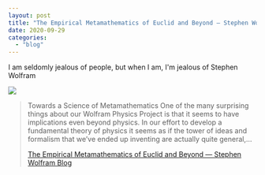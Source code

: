```yaml
---
layout: post
title: "The Empirical Metamathematics of Euclid and Beyond — Stephen Wolfram Blog"
date: 2020-09-29
categories: 
  - "blog"
---
```


I am seldomly jealous of people, but when I am, I'm jealous of Stephen Wolfram

![](/assets/images/2020/09/the-empirical-metamathematics-of-euclid-and-beyond.png?quality=80&ssl=1&strip=info&w=1600)

> Towards a Science of Metamathematics One of the many surprising things about our Wolfram Physics Project is that it seems to have implications even beyond physics. In our effort to develop a fundamental theory of physics it seems as if the tower of ideas and formalism that we’ve ended up inventing are actually quite general,…
> 
> [The Empirical Metamathematics of Euclid and Beyond — Stephen Wolfram Blog](https://writings.stephenwolfram.com/2020/09/the-empirical-metamathematics-of-euclid-and-beyond/)
